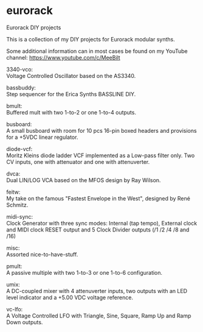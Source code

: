 # eurorack
Eurorack DIY projects

This is a collection of my DIY projects for Eurorack modular synths.

Some additional information can in most cases be found on my YouTube channel:
https://www.youtube.com/c/MeeBilt

3340-vco:  
Voltage Controlled Oscillator based on the AS3340. 

bassbuddy:   
Step sequencer for the Erica Synths BASSLINE DIY. 

bmult:  
Buffered mult with two 1-to-2 or one 1-to-4 outputs. 

busboard:  
A small busboard with room for 10 pcs 16-pin boxed headers and provisions for a +5VDC linear regulator. 

diode-vcf:  
Moritz Kleins diode ladder VCF implemented as a Low-pass filter only. Two CV inputs, one with attenuator and one with attenuverter.

dvca:  
Dual LIN/LOG VCA based on the MFOS design by Ray Wilson.

feitw:  
My take on the famous "Fastest Envelope in the West", designed by René Schmitz. 

midi-sync:  
Clock Generator with three sync modes: Internal (tap tempo), External clock and MIDI clock
RESET output and 5 Clock Divider outputs (/1 /2 /4 /8 and /16)
 
misc:  
Assorted nice-to-have-stuff. 

pmult:  
A passive multiple with two 1-to-3 or one 1-to-6 configuration. 

umix:  
A DC-coupled mixer with 4 attenuverter inputs, two outputs with an LED level indicator and a +5.00 VDC voltage reference. 

vc-lfo:  
A Voltage Controlled LFO with Triangle, Sine, Square, Ramp Up and Ramp Down outputs. 

